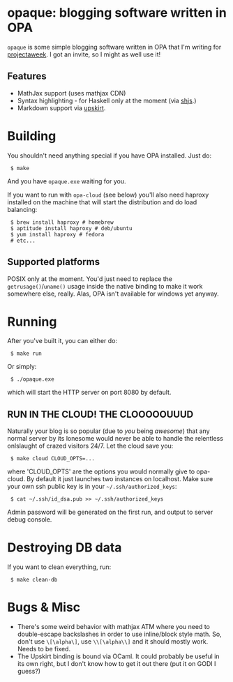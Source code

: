 opaque: blogging software written in OPA
========================================

`opaque` is some simple blogging software written in OPA that I'm
writing for [projectaweek](http://projectaweek.heroku.com/). I got an
invite, so I might as well use it!

Features
--------

 * MathJax support (uses mathjax CDN)
 * Syntax highlighting - for Haskell only at the moment (via [shjs](http://shjs.sf.net).)
 * Markdown support via [upskirt](https://github.com/tanoku/upskirt).

Building
========
You shouldn't need anything special if you have OPA installed. Just do:

     $ make

And you have `opaque.exe` waiting for you.

If you want to run with `opa-cloud` (see below) you'll also need
haproxy installed on the machine that will start the distribution and
do load balancing:

     $ brew install haproxy # homebrew
     $ aptitude install haproxy # deb/ubuntu
     $ yum install haproxy # fedora
     # etc...

Supported platforms
-------------------

POSIX only at the moment. You'd just need to replace the
`getrusage()`/`uname()` usage inside the native binding to make it
work somewhere else, really. Alas, OPA isn't available for windows yet
anyway.

Running
=======

After you've built it, you can either do:

     $ make run

Or simply:

     $ ./opaque.exe

which will start the HTTP server on port 8080 by default.

RUN IN THE CLOUD! THE CLOOOOOUUUD
---------------------------------

Naturally your blog is so popular (due to *you* being *awesome*) that
any normal server by its lonesome would never be able to handle the
relentless onlslaught of crazed visitors 24/7. Let the cloud save you:

     $ make cloud CLOUD_OPTS=...

where 'CLOUD_OPTS' are the options you would normally give to
opa-cloud. By default it just launches two instances on
localhost. Make sure your own ssh public key is in your
`~/.ssh/authorized_keys`:

     $ cat ~/.ssh/id_dsa.pub >> ~/.ssh/authorized_keys

Admin password will be generated on the first run, and output to
server debug console.

Destroying DB data
==================

If you want to clean everything, run:

     $ make clean-db

Bugs & Misc
===========

 * There's some weird behavior with mathjax ATM where you need to
   double-escape backslashes in order to use inline/block style
   math. So, don't use `\[\alpha\]`, use `\\[\alpha\\]` and it should
   mostly work. Needs to be fixed.
 * The Upskirt binding is bound via OCaml. It could probably be useful
   in its own right, but I don't know how to get it out there (put it
   on GODI I guess?)

